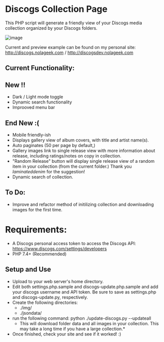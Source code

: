 # Discogs Collection Page

This PHP script will generate a friendly view of your Discogs media collection organized by your Discogs folders.

![image](https://github.com/nolageek/Discogs-Collection-Page/assets/2931834/ac3b17bc-3018-4ac6-adb8-14a9265548aa)


Current and preview example can be found on my personal site: http://discogs.nolageek.com / http://discogsdev.nolageek.com

## Current Functionality:
## New !!
* Dark / Light mode toggle
* Dynamic search functionality
* Improoved menu bar
## End New :(
* Mobile friendly-ish
* Displays gallery view of album covers, with title and artist name(s).
* Auto paginates (50 per page by default,)
* Gallery images link to single release view with more information about release, including ratings/notes on copy in collection.
* "Random Release" button will display single release view of a random item in your collection (from the current folder.)  Thank you *laminateddenim* for the suggestion!
* Dynamic search of collection.
  
## To Do: 
* Improve and refactor method of initilizing collection and downloading images for the first time.

# Requirements:
* A Discogs personal access token to access the Discogs API: https://www.discogs.com/settings/developers
* PHP 7.4+ (Recommended)

## Setup and Use
* Upload to your web server's home directory.
* Edit both settings.php.sample and discogs-update.php.sample and add your discogs username and API token. Be sure to save as settings.php and discogs-update.py, respectively.
* Create the following directories:
  * ./img/
  * ./jsondata/
* run the following command: python ./update-discogs.py --updateall
  * This will download folder data and all images in your collection. This may take a long time if you have a large collection.*
* Once finished, check your site and see if it worked! :)
